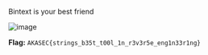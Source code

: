 Bintext is your best friend

![image](https://github.com/neziRzz/CTF_Writeups/assets/126742756/7aed240c-a3a5-4f27-b0f6-ab255e56eba3)

**Flag:** `AKASEC{strings_b35t_t00l_1n_r3v3r5e_eng1n33r1ng}`
